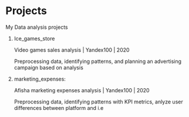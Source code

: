 # Projects
My Data analysis projects
1. Ice_games_store <p>
    Video games sales analysis | Yandex100 | 2020<p>
    Preprocessing data, identifying patterns, and planning an advertising campaign based on analysis

2. marketing_expenses:<p>
    Afisha marketing expenses analysis | Yandex100 | 2020<p>
    Preprocessing data, identifying patterns with KPI metrics, anlyze user differences between platform and i.e
    

    
